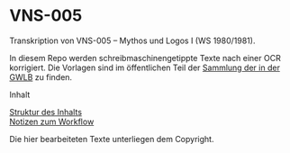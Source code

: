 # VNS-005

Transkription von VNS-005 – Mythos und Logos I (WS 1980/1981). 

In diesem Repo werden schreibmaschinengetippte Texte nach einer OCR korrigiert. Die Vorlagen sind im öffentlichen Teil der [Sammlung der in der GWLB](http://digitale-sammlungen.gwlb.de/sammlungen/sammlungsliste/werksansicht?tx_dlf%5Bid%5D=1175&tx_dlf%5Bpage%5D=1&cHash=c27902a3b435af445a145845d69a0dad) zu finden.

Inhalt

[Struktur des Inhalts](inhalt.md)  
[Notizen zum Workflow](workflow.md)


Die hier bearbeiteten Texte unterliegen dem Copyright.


